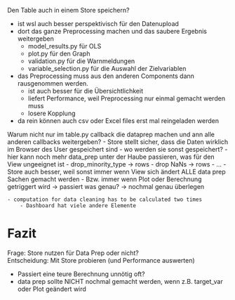 Den Table auch in einem Store speichern?
- ist wsl auch besser perspektivisch für den Datenupload
- dort das ganze Preprocessing machen und das saubere Ergebnis weitergeben
    - model_results.py für OLS
    - plot.py für den Graph
    - validation.py für die Warnmeldungen
    - variable_selection.py für die Auswahl der Zielvariablen
- das Preprocessing muss aus den anderen Components dann rausgenommen werden.
    - ist auch besser für die Übersichtlichkeit
    - liefert Performance, weil Preprocessing nur einmal gemacht werden muss
    - losere Kopplung
- da rein können auch csv oder Excel files erst mal reingeladen werden


Warum nicht nur im table.py callback die dataprep machen und ann alle anderen callbacks weitergeben?
    - Store stellt sicher, dass die Daten wirklich im Browser des User gespeichert sind
        - wo werden sie sonst gespeichert?
    - hier kann noch mehr data_prep unter der Haube passieren, was für den View ungeeignet ist
        - drop_minority_type -> rows
        - drop NaNs -> rows
        - ...
    - Store auch besser, weil sonst immer wenn View sich ändert ALLE data prep Sachen gemacht werden
        - Bzw. immer wenn Plot oder Berechnung getriggert wird -> passiert was genau?
            -> nochmal genau überlegen

    - computation for data cleaning has to be calculated two times
        - Dashboard hat viele andere Elemente


# Fazit
Frage: Store nutzen für Data Prep oder nicht?
<br>
Entscheidung: Mit Store probieren (und Performance auswerten)

- Passiert eine teure Berechnung unnötig oft?
- data prep sollte NICHT nochmal gemacht werden, wenn z.B. target_var oder Plot geändert wird
    


